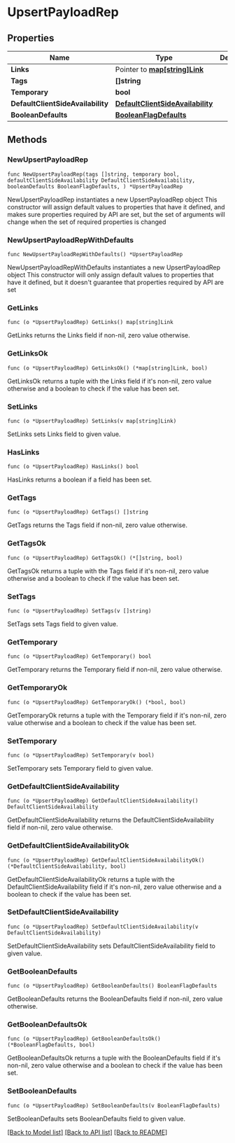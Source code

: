 # UpsertPayloadRep

## Properties

Name | Type | Description | Notes
------------ | ------------- | ------------- | -------------
**Links** | Pointer to [**map[string]Link**](Link.md) |  | [optional] 
**Tags** | **[]string** |  | 
**Temporary** | **bool** |  | 
**DefaultClientSideAvailability** | [**DefaultClientSideAvailability**](DefaultClientSideAvailability.md) |  | 
**BooleanDefaults** | [**BooleanFlagDefaults**](BooleanFlagDefaults.md) |  | 

## Methods

### NewUpsertPayloadRep

`func NewUpsertPayloadRep(tags []string, temporary bool, defaultClientSideAvailability DefaultClientSideAvailability, booleanDefaults BooleanFlagDefaults, ) *UpsertPayloadRep`

NewUpsertPayloadRep instantiates a new UpsertPayloadRep object
This constructor will assign default values to properties that have it defined,
and makes sure properties required by API are set, but the set of arguments
will change when the set of required properties is changed

### NewUpsertPayloadRepWithDefaults

`func NewUpsertPayloadRepWithDefaults() *UpsertPayloadRep`

NewUpsertPayloadRepWithDefaults instantiates a new UpsertPayloadRep object
This constructor will only assign default values to properties that have it defined,
but it doesn't guarantee that properties required by API are set

### GetLinks

`func (o *UpsertPayloadRep) GetLinks() map[string]Link`

GetLinks returns the Links field if non-nil, zero value otherwise.

### GetLinksOk

`func (o *UpsertPayloadRep) GetLinksOk() (*map[string]Link, bool)`

GetLinksOk returns a tuple with the Links field if it's non-nil, zero value otherwise
and a boolean to check if the value has been set.

### SetLinks

`func (o *UpsertPayloadRep) SetLinks(v map[string]Link)`

SetLinks sets Links field to given value.

### HasLinks

`func (o *UpsertPayloadRep) HasLinks() bool`

HasLinks returns a boolean if a field has been set.

### GetTags

`func (o *UpsertPayloadRep) GetTags() []string`

GetTags returns the Tags field if non-nil, zero value otherwise.

### GetTagsOk

`func (o *UpsertPayloadRep) GetTagsOk() (*[]string, bool)`

GetTagsOk returns a tuple with the Tags field if it's non-nil, zero value otherwise
and a boolean to check if the value has been set.

### SetTags

`func (o *UpsertPayloadRep) SetTags(v []string)`

SetTags sets Tags field to given value.


### GetTemporary

`func (o *UpsertPayloadRep) GetTemporary() bool`

GetTemporary returns the Temporary field if non-nil, zero value otherwise.

### GetTemporaryOk

`func (o *UpsertPayloadRep) GetTemporaryOk() (*bool, bool)`

GetTemporaryOk returns a tuple with the Temporary field if it's non-nil, zero value otherwise
and a boolean to check if the value has been set.

### SetTemporary

`func (o *UpsertPayloadRep) SetTemporary(v bool)`

SetTemporary sets Temporary field to given value.


### GetDefaultClientSideAvailability

`func (o *UpsertPayloadRep) GetDefaultClientSideAvailability() DefaultClientSideAvailability`

GetDefaultClientSideAvailability returns the DefaultClientSideAvailability field if non-nil, zero value otherwise.

### GetDefaultClientSideAvailabilityOk

`func (o *UpsertPayloadRep) GetDefaultClientSideAvailabilityOk() (*DefaultClientSideAvailability, bool)`

GetDefaultClientSideAvailabilityOk returns a tuple with the DefaultClientSideAvailability field if it's non-nil, zero value otherwise
and a boolean to check if the value has been set.

### SetDefaultClientSideAvailability

`func (o *UpsertPayloadRep) SetDefaultClientSideAvailability(v DefaultClientSideAvailability)`

SetDefaultClientSideAvailability sets DefaultClientSideAvailability field to given value.


### GetBooleanDefaults

`func (o *UpsertPayloadRep) GetBooleanDefaults() BooleanFlagDefaults`

GetBooleanDefaults returns the BooleanDefaults field if non-nil, zero value otherwise.

### GetBooleanDefaultsOk

`func (o *UpsertPayloadRep) GetBooleanDefaultsOk() (*BooleanFlagDefaults, bool)`

GetBooleanDefaultsOk returns a tuple with the BooleanDefaults field if it's non-nil, zero value otherwise
and a boolean to check if the value has been set.

### SetBooleanDefaults

`func (o *UpsertPayloadRep) SetBooleanDefaults(v BooleanFlagDefaults)`

SetBooleanDefaults sets BooleanDefaults field to given value.



[[Back to Model list]](../README.md#documentation-for-models) [[Back to API list]](../README.md#documentation-for-api-endpoints) [[Back to README]](../README.md)


